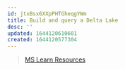 ```yaml
---
id: jtxBsx6XXpPHTGheqgYWm
title: Build and query a Delta Lake
desc: ''
updated: 1644120610601
created: 1644120577304
---
```


> [MS Learn Resources](https://docs.microsoft.com/en-us/learn/modules/build-query-delta-lake)

